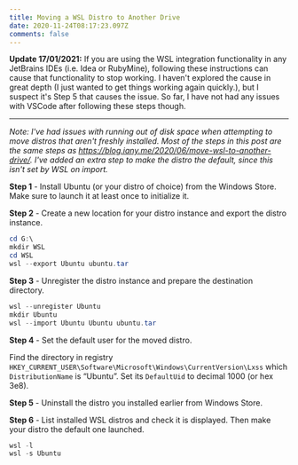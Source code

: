 ```yaml
---
title: Moving a WSL Distro to Another Drive
date: 2020-11-24T08:17:23.097Z
comments: false
---
```

**Update 17/01/2021:** If you are using the WSL integration functionality in any JetBrains IDEs (i.e. Idea or RubyMine), following these instructions can cause that functionality to stop working. I haven't explored the cause in great depth (I just wanted to get things working again quickly.), but I suspect it's Step 5 that causes the issue. So far, I have not had any issues with VSCode after following these steps though.

---

*Note: I've had issues with running out of disk space when attempting to move distros that aren't freshly installed. Most of the steps in this post are the same steps as https://blog.iany.me/2020/06/move-wsl-to-another-drive/. I've added an extra step to make the distro the default, since this isn't set by WSL on import.*
<!--more-->
**Step 1** - Install Ubuntu (or your distro of choice) from the Windows Store. Make sure to launch it at least once to initialize it.

**Step 2** - Create a new location for your distro instance and export the distro instance.

```powershell
cd G:\
mkdir WSL
cd WSL
wsl --export Ubuntu ubuntu.tar
```

**Step 3** - Unregister the distro instance and prepare the destination directory.

```powershell
wsl --unregister Ubuntu
mkdir Ubuntu
wsl --import Ubuntu Ubuntu ubuntu.tar
```

**Step 4** - Set the default user for the moved distro.

Find the directory in registry `HKEY_CURRENT_USER\Software\Microsoft\Windows\CurrentVersion\Lxss` which `DistributionName` is “Ubuntu”. Set its `DefaultUid` to decimal 1000 (or hex 3e8).

**Step 5** - Uninstall the distro you installed earlier from Windows Store.

**Step 6** - List installed WSL distros and check it is displayed. Then make your distro the default one launched.

```powershell
wsl -l
wsl -s Ubuntu
```

